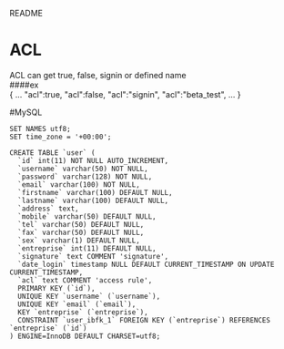 README


# ACL  

ACL can get true, false, signin or defined name  
####ex  
    {
    ...
      "acl":true,
      "acl":false,
      "acl":"signin",
      "acl":"beta_test",
    ...
    }
  
  

#MySQL  
  
    SET NAMES utf8;  
    SET time_zone = '+00:00';  
      
    CREATE TABLE `user` (  
      `id` int(11) NOT NULL AUTO_INCREMENT,  
      `username` varchar(50) NOT NULL,  
      `password` varchar(128) NOT NULL,  
      `email` varchar(100) NOT NULL,  
      `firstname` varchar(100) DEFAULT NULL,  
      `lastname` varchar(100) DEFAULT NULL,  
      `address` text,  
      `mobile` varchar(50) DEFAULT NULL,  
      `tel` varchar(50) DEFAULT NULL,  
      `fax` varchar(50) DEFAULT NULL,  
      `sex` varchar(1) DEFAULT NULL,  
      `entreprise` int(11) DEFAULT NULL,  
      `signature` text COMMENT 'signature',  
      `date_login` timestamp NULL DEFAULT CURRENT_TIMESTAMP ON UPDATE CURRENT_TIMESTAMP,  
      `acl` text COMMENT 'access rule',  
      PRIMARY KEY (`id`),  
      UNIQUE KEY `username` (`username`),  
      UNIQUE KEY `email` (`email`),  
      KEY `entreprise` (`entreprise`),  
      CONSTRAINT `user_ibfk_1` FOREIGN KEY (`entreprise`) REFERENCES `entreprise` (`id`)  
    ) ENGINE=InnoDB DEFAULT CHARSET=utf8;  
  
  